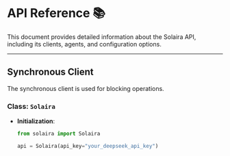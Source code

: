 # API Reference 📚

This document provides detailed information about the Solaira API, including its clients, agents, and configuration options.

---

## Synchronous Client
The synchronous client is used for blocking operations.

### Class: `Solaira`
- **Initialization**:
  ```python
  from solaira import Solaira

  api = Solaira(api_key="your_deepseek_api_key")
  
